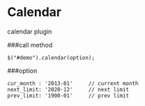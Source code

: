 Calendar
====

calendar plugin

###call method

    $("#demo").calendar(option);
    
###option

    cur_month : '2013-01'     // current month
    next_limit: '2020-12'     // next limit
    prev_limit: '1900-01'     // prev limit
